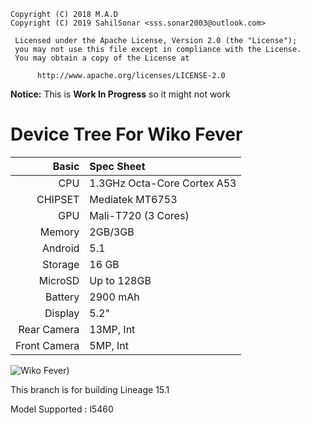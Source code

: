 ```
Copyright (C) 2018 M.A.D
Copyright (C) 2019 SahilSonar <sss.sonar2003@outlook.com>

 Licensed under the Apache License, Version 2.0 (the "License");
 you may not use this file except in compliance with the License.
 You may obtain a copy of the License at

      http://www.apache.org/licenses/LICENSE-2.0
```

**Notice:** This is **Work In Progress** so it might not work

Device Tree For Wiko Fever
=====================================

Basic   | Spec Sheet
-------:|:-------------------------
CPU     | 1.3GHz Octa-Core Cortex A53
CHIPSET | Mediatek MT6753
GPU     | Mali-T720 (3 Cores)
Memory  | 2GB/3GB
Android | 5.1
Storage | 16 GB
MicroSD | Up to 128GB
Battery | 2900 mAh
Display | 5.2"
Rear Camera |	13MP, Int 
Front Camera|	5MP, Int

![Wiko Fever)](https://www.google.com/search?q=wiko+fever+photo&num=100&safe=active&source=lnms&tbm=isch&sa=X&ved=0ahUKEwiD-tf64IvgAhVTiHAKHfEJBTkQ_AUIDigB# "Wiko Fever ")

This branch is for building Lineage 15.1

Model Supported : l5460 

